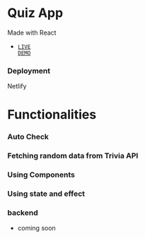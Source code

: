 # Quiz App
Made with React
 - <code style="color : #0969DA"  style="color : #0969DA"><a href = "https://quizzical101.netlify.app/">LIVE DEMO</a></code>
### Deployment
 Netlify
# Functionalities
### Auto Check
### Fetching random data from Trivia API
### Using Components
### Using state and effect
### backend 
- coming soon

